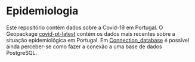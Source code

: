 # Epidemiologia

Este repositório contém dados sobre a Covid-19 em Portugal. 
O Geopackage [covid-pt-latest](https://github.com/DianaA82332/Epidemiologia/blob/master/covid-pt-latest.gpkg) contém os dados mais recentes sobre a situação epidemiológica em Portugal.
Em [Connection_database](https://github.com/DianaA82332/Epidemiologia/tree/master/Connection_database) é possível ainda perceber-se como fazer a conexão a uma base de dados PostgreSQL.
